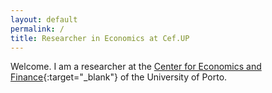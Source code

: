 ```yaml
---
layout: default
permalink: /
title: Researcher in Economics at Cef.UP
---
```

Welcome. I am a researcher at the [Center for Economics and Finance](http://cefup.fep.up.pt){:target="_blank"} of the University of Porto.
